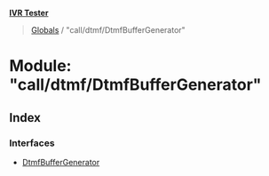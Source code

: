 **[IVR Tester](../README.md)**

> [Globals](../README.md) / "call/dtmf/DtmfBufferGenerator"

# Module: "call/dtmf/DtmfBufferGenerator"

## Index

### Interfaces

* [DtmfBufferGenerator](../interfaces/_call_dtmf_dtmfbuffergenerator_.dtmfbuffergenerator.md)

